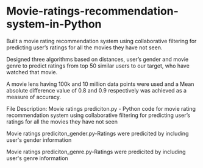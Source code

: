 # Movie-ratings-recommendation-system-in-Python


Built a movie rating recommendation system using collaborative filtering for predicting user’s ratings for all
the movies they have not seen.

Designed three algorithms based on distances, user’s gender and movie genre to predict ratings from top 50
similar users to our target, who have watched that movie.

A movie lens having 100k and 10 million data points were used and a Mean absolute difference value of 0.8
and 0.9 respectively was achieved as a measure of accuracy.


File Description:
Movie ratings prediciton.py  -  Python code for movie rating recommendation system using collaborative filtering for predicting user’s ratings for all the movies they have not seen

Movie ratings prediciton_gender.py-Ratings were predicited by including user's gender information
 
Movie ratings prediciton_genre.py-Ratings were predicited by including user's genre information
